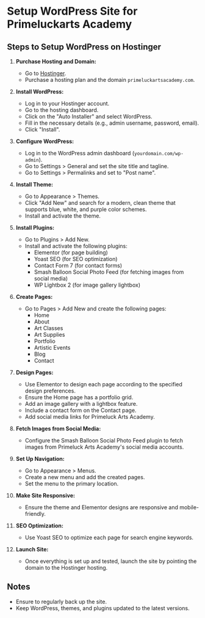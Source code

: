 # Setup WordPress Site for Primeluckarts Academy

## Steps to Setup WordPress on Hostinger

1. **Purchase Hosting and Domain:**
   - Go to [Hostinger](https://www.hostinger.com/).
   - Purchase a hosting plan and the domain `primeluckartsacademy.com`.

2. **Install WordPress:**
   - Log in to your Hostinger account.
   - Go to the hosting dashboard.
   - Click on the "Auto Installer" and select WordPress.
   - Fill in the necessary details (e.g., admin username, password, email).
   - Click "Install".

3. **Configure WordPress:**
   - Log in to the WordPress admin dashboard (`yourdomain.com/wp-admin`).
   - Go to Settings > General and set the site title and tagline.
   - Go to Settings > Permalinks and set to "Post name".

4. **Install Theme:**
   - Go to Appearance > Themes.
   - Click "Add New" and search for a modern, clean theme that supports blue, white, and purple color schemes.
   - Install and activate the theme.

5. **Install Plugins:**
   - Go to Plugins > Add New.
   - Install and activate the following plugins:
     - Elementor (for page building)
     - Yoast SEO (for SEO optimization)
     - Contact Form 7 (for contact forms)
     - Smash Balloon Social Photo Feed (for fetching images from social media)
     - WP Lightbox 2 (for image gallery lightbox)

6. **Create Pages:**
   - Go to Pages > Add New and create the following pages:
     - Home
     - About
     - Art Classes
     - Art Supplies
     - Portfolio
     - Artistic Events
     - Blog
     - Contact

7. **Design Pages:**
   - Use Elementor to design each page according to the specified design preferences.
   - Ensure the Home page has a portfolio grid.
   - Add an image gallery with a lightbox feature.
   - Include a contact form on the Contact page.
   - Add social media links for Primeluck Arts Academy.

8. **Fetch Images from Social Media:**
   - Configure the Smash Balloon Social Photo Feed plugin to fetch images from Primeluck Arts Academy's social media accounts.

9. **Set Up Navigation:**
   - Go to Appearance > Menus.
   - Create a new menu and add the created pages.
   - Set the menu to the primary location.

10. **Make Site Responsive:**
    - Ensure the theme and Elementor designs are responsive and mobile-friendly.

11. **SEO Optimization:**
    - Use Yoast SEO to optimize each page for search engine keywords.

12. **Launch Site:**
    - Once everything is set up and tested, launch the site by pointing the domain to the Hostinger hosting.

## Notes
- Ensure to regularly back up the site.
- Keep WordPress, themes, and plugins updated to the latest versions.